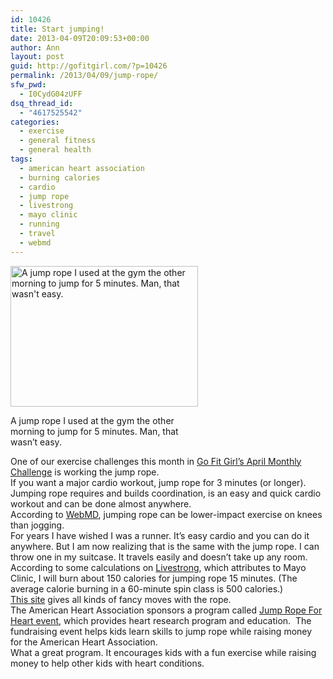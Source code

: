 ```yaml
---
id: 10426
title: Start jumping!
date: 2013-04-09T20:09:53+00:00
author: Ann
layout: post
guid: http://gofitgirl.com/?p=10426
permalink: /2013/04/09/jump-rope/
sfw_pwd:
  - I0CydG04zUFF
dsq_thread_id:
  - "4617525542"
categories:
  - exercise
  - general fitness
  - general health
tags:
  - american heart association
  - burning calories
  - cardio
  - jump rope
  - livestrong
  - mayo clinic
  - running
  - travel
  - webmd
---
```

<div id="attachment_10466" style="width: 310px" class="wp-caption alignleft">
  <a href="http://gofitgirl.com/?attachment_id=10466" rel="attachment wp-att-10466"><img class="size-medium wp-image-10466" alt="A jump rope I used at the gym the other morning to jump for 5 minutes. Man, that wasn't easy." src="http://gofitgirl.com/wp-content/uploads/2013/04/jump-rope-300x225.jpg" width="300" height="225" /></a>
  
  <p class="wp-caption-text">
    A jump rope I used at the gym the other morning to jump for 5 minutes. Man, that wasn&#8217;t easy.
  </p>
</div>

  
One of our exercise challenges this month in [Go Fit Girl&#8217;s April Monthly Challenge](http://gofitgirl.com/?p=10354) is working the jump rope.  
If you want a major cardio workout, jump rope for 3 minutes (or longer).  
Jumping rope requires and builds coordination, is an easy and quick cardio workout and can be done almost anywhere.  
According to [WebMD](http://www.webmd.com/fitness-exercise/features/skipping-rope-doesnt-skip-workout), jumping rope can be lower-impact exercise on knees than jogging.  
For years I have wished I was a runner. It&#8217;s easy cardio and you can do it anywhere. But I am now realizing that is the same with the jump rope. I can throw one in my suitcase. It travels easily and doesn&#8217;t take up any room.  
According to some calculations on [Livestrong](http://www.livestrong.com/article/446726-how-many-calories-do-you-burn-if-you-jump-rope-600-times/), which attributes to Mayo Clinic, I will burn about 150 calories for jumping rope 15 minutes. (The average calorie burning in a 60-minute spin class is 500 calories.)  
[This site](http://www.heart.org/HEARTORG/Educator/FortheGym2/JumpRopeSkills/Jump-Rope-Skills_UCM_001270_Article.jsp) gives all kinds of fancy moves with the rope.  
The American Heart Association sponsors a program called [Jump Rope For Heart event](http://www.kintera.org/site/c.dkLRKbOWLjK4E/b.8180513/k.BD61/Home.htm), which provides heart research program and education.  The fundraising event helps kids learn skills to jump rope while raising money for the American Heart Association.  
What a great program. It encourages kids with a fun exercise while raising money to help other kids with heart conditions.